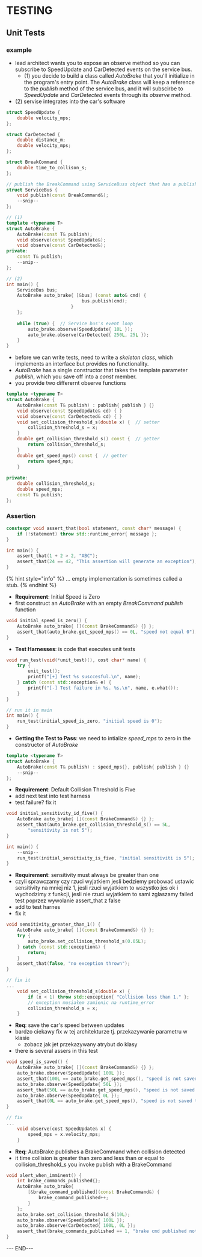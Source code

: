 # TESTING

## Unit Tests

### example

* lead architect wants you to expose an observe method so you can subscribe to SpeedUpdate and CarDetected events on the service bus.
  * \(1\) you decide to build a class called _AutoBrake_ that you'll initialize in the program's entry point. The _AutoBrake_ class will keep a reference to the _publish_ method of the service bus, and it will subscirbe to _SpeedUpdate_ and _CarDetected_ events through its _observe_ method.
* \(2\) servise integrates into the car's software

```cpp
struct SpeedUpdate {
    double velocity_mps;
};

struct CarDetected {
    double distance_m;
    double velocity_mps;
};

struct BreakCommand {
    double time_to_collison_s;
};

// publish the BreakCommand using ServiceBuss object that has a publish method
struct ServiceBus {
    void publish(const BreakCommand&);
    --snip--
};

// (1)
template <typename T>
struct AutoBrake {
    AutoBrake(const T& publish);
    void observe(const SpeedUpdate&);
    void observe(const CarDetected&);
private:
    const T& publish;
    --snip--
};
```

```cpp
// (2)
int main() {
    ServiceBus bus;
    AutoBrake auto_brake{ [&bus] (const auto& cmd) {
                            bus.publish(cmd);
                        }
    };
    
    while (true) {  // Service bus's event loop
        auto_brake.observe(SpeedUpdate{ 10L });
        auto_brake.observe(CarDetected{ 250L, 25L });
    }
}
```

* before we can write tests, need to write a _skeleton class_, which implements an interface but provides no functionality.
* _AutoBrake_ has a single constructor that takes the template parameter _publish_, which you save off into a _const_ member.
* you provide two differernt observe functions

```cpp
template <typename T>
struct AutoBrake {
    AutoBrake(const T& publish) : publish{ publish } {}
    void observe(const SpeedUpdate& cd) { }
    void observe(const CarDetected& cd) { }
    void set_collision_threshold_s(double x) {  // setter
        collision_threshold_s = x;
    }
    double get_collision_threshold_s() const {  // getter
        return collision_threshold_s;
    }
    double get_speed_mps() const {  // getter
        return speed_mps;
    }
    
private:
    double collision_threshold_s;
    double speed_mps;
    const T& publish;
};
```

### Assertion

```cpp
constexpr void assert_that(bool statement, const char* message) {
    if (!statement) throw std::runtime_error{ message };
}

int main() {
    assert_that(1 + 2 > 2, "ABC");
    assert_that(24 == 42, "This assertion will generate an exception");
}
```

{% hint style="info" %}
... empty implementation is sometimes called a stub.
{% endhint %}

* **Requirement**: Initial Speed is Zero
* first construct an _AutoBrake_ with an empty _BreakCommand publish_ function

```cpp
void initial_speed_is_zero() {
    AutoBrake auto_brake{ [](const BrakeCommand&) {} };
    assert_that(auto_brake.get_speed_mps() == 0L, "speed not equal 0");
}
```

* **Test Harnesses**: is code that executes unit tests

```cpp
void run_test(void(*unit_test)(), cost char* name) {
    try {
        unit_test();
        printf("[+] Test %s susccesful.\n", name);
    } catch (const std::exception& e) {
        printf("[-] Test failure in %s. %s.\n", name, e.what());
    }
}

// run it in main
int main() {
    run_test(initial_speed_is_zero, "initial speed is 0");
}
```

* **Getting the Test to Pass**: we need to intialize _speed\_mps_ to zero in the constructor of _AutoBrake_ 

```cpp
template <typename T>
struct AutoBrake {
    AutoBrake(const T& publish) : speed_mps{}, publish{ publish } {}
    --snip--
};
```

* **Requirement**: Default Collision Threshold is Five
* add next test into test harness
* test failure? fix it

```cpp
void initial_sensitivity_id_five() {
    AutoBrake auto_brake{ [](const BrakeCommand&) {} };
    assert_that(auto_brake.get_collision_threshold_s() == 5L,
        "sensitivity is not 5");
}

int main() {
    --snip--
    run_test(initial_sensitivity_is_five, "initial sensitiviti is 5");
}
```

* **Requirement**: sensitivity must always be greater than one
* czyli sprawczamy czy rzuci wyjatkiem jesli bedziemy probować ustawic sensitivity na mniej niz 1, jesli rzuci wyjatkiem to wszystko jes ok i wychodzimy z funkcji, jesli nie rzuci wyjatkiem to sami zglaszamy failed test poprzez wywolanie assert\_that z false
* add to test harnes
* fix it

```cpp
void sensitivity_greater_than_1() {
    AutoBrake auto_brake{ [](const BrakeCommand&) {} };
    try {
        auto_brake.set_collision_threshold_s(0.05L);
    } catch (const std::exception&) {
        return;
    }
    assert_that(false, "no exception thrown");
}

// fix it
...
    void set_collision_threshold_s(double x) {
        if (x < 1) throw std::exception{ "Collision less than 1." };
        // exception musiałem zamienic na runtime_error
        collision_threshold_s = x;
    }
```

* **Req**: save the car's speed between updates
* bardzo ciekawy fix w tej architekturze tj. przekazywanie parametru w klasie
  * zobacz jak jet przekazywany atrybut do klasy
* there is several assers in this test

```cpp
void speed_is_saved() {
    AutoBrake auto_brake{ [](const BrakeCommand&) {} };
    auto_brake.observe(SpeedUpdate{ 100L });
    assert_that(100L == auto_brake.get_speed_mps(), "speed is not saved to 100");
    auto_brake.observe(SpeedUpdate{ 50L });
    assert_that(50L == auto_brake.get_speed_mps(), "speed is not saved to 50");
    auto_brake.observe(SpeedUpdate{ 0L });
    assert_that(0L == auto_brake.get_speed_mps(), "speed is not saved to 0");
}

// fix
...
    void observe(cost SpeedUpdate& x) {
        speed_mps = x.velocity_mps;
    }
```

* **Req**: AutoBrake publishes a BrakeCommand when collision detected
* it time collision is greater than zero and less than or equal to collision\_threshold\_s you invoke publish with a BrakeCommand

```cpp
void alert_when_imminent() {
    int brake_commands_published{};
    AutoBrake auto_brake{
        [&brake_command_published](const BrakeCommand&) {
            brake_command_published++;
        }
    };
    auto_brake.set_collision_threshold_S(10L);
    auto_brake.observe(SpeedUpdate{ 100L });
    auto_brake.observe(CarDetected{ 100L, 0L });
    assert_that(brake_commands_published == 1, "brake cmd published not one");
}
```



















--- END---

